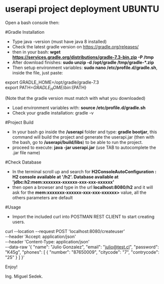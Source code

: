 # userapi project deployment UBUNTU

Open a bash console then:

#Gradle Installation
- Type java -version (must have java 8 installed)
- Check the latest gradle version on https://gradle.org/releases/
- then in your bash: **wget https://services.gradle.org/distributions/gradle-7.3-bin.zip -P /tmp**
- After download finishes: **sudo unzip -d /opt/gradle /tmp/gradle-*.zip**
- Then setup environment variables: **sudo nano /etc/profile.d/gradle.sh**, inside the file, just paste:

export GRADLE_HOME=/opt/gradle/gradle-7.3 \
export PATH=${GRADLE_HOME}/bin:${PATH}


(Note that the gradle version must match with what you downloaded)
- Load environment variables with: **source /etc/profile.d/gradle.sh**
- Check your gradle installation: gradle -v

#Project Build
- In your bash go inside the **/userapi** folder and type: **gradle bootjar**, this command will build the 
project and generate the userapi.jar (then with the bash, go to **/userapi/build/libs**) to be able to run the project.
- proceed to execute: **java -jar userapi.jar** (use TAB to autocomplete the .jar file name)

#Check Database
- In the terminal scroll up and search for **H2ConsoleAutoConfiguration    : H2 console available at '/h2'. Database available at 'jdbc:h2:mem:xxxxxxx-xxxxxx-xxx-xxx-xxxxxx'**
- then open a browser and type in the url **localhost:8080/h2** and it will ask for the **mem:xxxxxxx-xxxxxx-xxx-xxx-xxxxxx>** value, all the others parameters are default

#Usage
- Import the included curl into POSTMAN REST CLIENT to start creating users.

curl --location --request POST 'localhost:8080/createuser' \
--header 'Accept: application/json' \
--header 'Content-Type: application/json' \
--data-raw '{
"name": "Julio Gonzalez",
"email": "julio@test.cl",
"password": "K45g",
"phones": [
{
"number": "87650009",
"citycode": "7",
"contrycode": "25"
}
]
}'

Enjoy!

Ing. Miguel Sedek.
